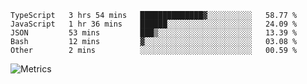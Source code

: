 <!--START_SECTION:waka-->

```text
TypeScript   3 hrs 54 mins   ██████████████▓░░░░░░░░░░   58.77 %
JavaScript   1 hr 36 mins    ██████░░░░░░░░░░░░░░░░░░░   24.09 %
JSON         53 mins         ███▒░░░░░░░░░░░░░░░░░░░░░   13.39 %
Bash         12 mins         ▓░░░░░░░░░░░░░░░░░░░░░░░░   03.08 %
Other        2 mins          ░░░░░░░░░░░░░░░░░░░░░░░░░   00.59 %
```

<!--END_SECTION:waka-->

![Metrics](https://metrics.lecoq.io/TachibanaKimika?template=classic&base.activity=0&base.community=0&base.repositories=0&languages=1&isocalendar=1&isocalendar.duration=half-year&languages.limit=8&languages.sections=most-used&languages.colors=github&languages.threshold=0%25&languages.indepth=false&languages.recent.load=300&languages.recent.days=14&config.timezone=Asia%2FShanghai)
